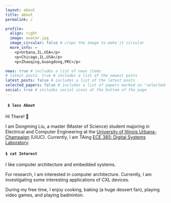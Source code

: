 ```yaml
---
layout: about
title: about
permalink: /

profile:
  align: right
  image: avatar.jpg
  image_circular: false # crops the image to make it circular
  more_info: >
    <p>Urbana,IL,USA</p>
    <p>Chicago,IL,USA</p>
    <p>Zhaoqing,Guangdong,PRC</p>

news: true # includes a list of news items
# latest_posts: true # includes a list of the newest posts
latest_posts: false # includes a list of the latest posts
selected_papers: false # includes a list of papers marked as "selected={true}", no paper yet
social: true # includes social icons at the bottom of the page
---
```


<h4><code> $ less About </code></h4>
Hi There! 🎉

I am Dongming Liu, a master (Master of Science) student majoring in Electrical and Computer Engineering at the [University of Illinois Urbana-Champaign](https://illinois.edu/) (UIUC). Currently, I am TAing [ECE 385: Digital Systems Laboratory](https://ece.illinois.edu/academics/courses/ece385).

<h4><code>$ cat Interest </code></h4>
I like computer architecture and embedded systems.

For research, I am interested in computer architecture. Currently, I am investigating some interesting applications of CXL devices.

During my free time, I enjoy cooking, baking (a huge dessert fan), playing video games, and playing badminton.

<!-- Write your biography here. Tell the world about yourself. Link to your favorite [subreddit](http://reddit.com). You can put a picture in, too. The code is already in, just name your picture `prof_pic.jpg` and put it in the `img/` folder. -->

<!-- # subtitle: <a href='#'>Affiliations</a>. Address. Contacts. Moto. Etc.
Put your address / P.O. box / other info right below your picture. You can also disable any of these elements by editing `profile` property of the YAML header of your `_pages/about.md`. Edit `_bibliography/papers.bib` and Jekyll will render your [publications page](/al-folio/publications/) automatically. -->

<!-- Link to your social media connections, too. This theme is set up to use [Font Awesome icons](https://fontawesome.com/) and [Academicons](https://jpswalsh.github.io/academicons/), like the ones below. Add your Facebook, Twitter, LinkedIn, Google Scholar, or just disable all of them. -->

